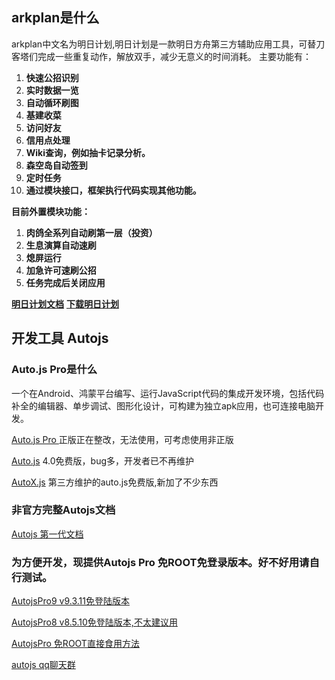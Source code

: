 ## arkplan是什么

arkplan中文名为明日计划,明日计划是一款明日方舟第三方辅助应用工具，可替刀客塔们完成一些重复动作，解放双手，减少无意义的时间消耗。
主要功能有：
1. **快速公招识别**
2. **实时数据一览**
3. **自动循环刷图**
4. **基建收菜**
5. **访问好友**
6. **信用点处理**
7. **Wiki查询，例如抽卡记录分析。**
8. **森空岛自动签到**
9. **定时任务**
10. **通过模块接口，框架执行代码实现其他功能。**

**目前外置模块功能：**
1. **肉鸽全系列自动刷第一层（投资）**
2. **生息演算自动速刷**
3. **熄屏运行**
4. **加急许可速刷公招**
5. **任务完成后关闭应用**

**[明日计划文档](https://flowus.cn/mrjh/share/e2af87b8-3295-45cc-b091-6eb39162d133)**
**[下载明日计划](https://gitee.com/q0314/arkplan/releases/)**

## 开发工具 Autojs
### Auto.js Pro是什么
一个在Android、鸿蒙平台编写、运行JavaScript代码的集成开发环境，包括代码补全的编辑器、单步调试、图形化设计，可构建为独立apk应用，也可连接电脑开发。

[Auto.js Pro ](https://pro.autojs.org/) 正版正在整改，无法使用，可考虑使用非正版

[Auto.js](https://wwwq.lanzouc.com/b02wvkxih) 4.0免费版，bug多，开发者已不再维护

[AutoX.js](http://doc.autoxjs.com/) 第三方维护的auto.js免费版,新加了不少东西

### 非官方完整Autojs文档

[Autojs 第一代文档](https://www.wuyunai.com/docs/v8/)

### 为方便开发，现提供Autojs Pro 免ROOT免登录版本。好不好用请自行测试。

[AutojsPro9 v9.3.11免登陆版本](https://www.123pan.com/s/wivvjv-9xNph.html)

[AutojsPro8 v8.5.10免登陆版本,不太建议用](https://www.123pan.com/s/wivvjv-JSNph.html)

[AutojsPro 免ROOT直接食用方法](https://www.wuyunai.com/744.html)

[autojs qq聊天群](http://qm.qq.com/cgi-bin/qm/qr?_wv=1027&k=abxjcpiMebXlo0o5osGjpxQ2rDTwbTg4&authKey=aCBMHWHJM3jijgM%2FefizUKxqyC%2BxyyPvpZBJTWtF2HXvnxYUW7rs7JAe518YQ5Bj&noverify=0&group_code=1019208967)
